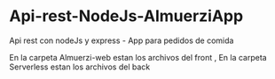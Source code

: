 # Api-rest-NodeJs-AlmuerziApp
Api rest con nodeJs y express - App para pedidos de comida

En la carpeta Almuerzi-web estan los archivos del front ,
En la carpeta Serverless estan los archivos del back
